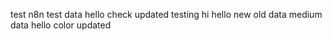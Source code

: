 test n8n
test data
hello
check
updated
testing
hi
hello
new
old data
medium data
hello color
updated

